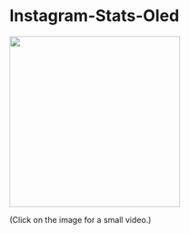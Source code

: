 # Instagram-Stats-Oled

<a href="https://www.instagram.com/p/BvreSTkI6Vh/?utm_source=ig_web_copy_link"><img src="docs/setup.png" width="300px"></a>

(Click on the image for a small video.)
